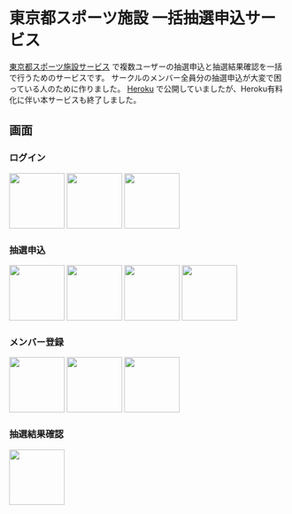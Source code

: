 # 東京都スポーツ施設 一括抽選申込サービス
[東京都スポーツ施設サービス](https://yoyaku.sports.metro.tokyo.lg.jp/user/view/user/homeIndex.html) で複数ユーザーの抽選申込と抽選結果確認を一括で行うためのサービスです。
サークルのメンバー全員分の抽選申込が大変で困っている人のために作りました。 [Heroku](https://jp.heroku.com/) で公開していましたが、Heroku有料化に伴い本サービスも終了しました。

## 画面
### ログイン
<kbd><img src="https://user-images.githubusercontent.com/11259807/218260429-113079bf-1d14-46e7-8dba-0b66ac27875e.png" width="100px"></kbd>
<kbd><img src="https://user-images.githubusercontent.com/11259807/218260729-d9a5d78f-7a59-4d75-91f4-4c66a20636fa.png" width="100px"></kbd>
<kbd><img src="https://user-images.githubusercontent.com/11259807/218260798-5ea9525b-24ce-4918-a7fc-6641d93ae1fc.png" width="100px"></kbd>

### 抽選申込
<kbd><img src="https://user-images.githubusercontent.com/11259807/218261381-83986a0e-2615-4b70-bfc0-e57e501488a0.png" width="100px"></kbd>
<kbd><img src="https://user-images.githubusercontent.com/11259807/218261668-cc9be846-cd16-4614-90d5-80403042b6fe.png" width="100px"></kbd>
<kbd><img src="https://user-images.githubusercontent.com/11259807/218261675-bd6bc4af-4937-41b9-8db5-7a48b279cbfe.png" width="100px"></kbd>
<kbd><img src="https://user-images.githubusercontent.com/11259807/218261395-1236d580-f0b9-45f7-be93-ca213840c8dd.png" width="100px"></kbd>

### メンバー登録
<kbd><img src="https://user-images.githubusercontent.com/11259807/218260803-9854f7b5-532f-4da5-8ad7-91e89b0f4b42.png" width="100px"></kbd>
<kbd><img src="https://user-images.githubusercontent.com/11259807/218260810-3521e697-bcf5-4a62-b973-59fdbd4bcb76.png" width="100px"></kbd>
<kbd><img src="https://user-images.githubusercontent.com/11259807/218260802-a23a52e6-0e26-4b22-9265-7c5c2d190915.png" width="100px"></kbd>

### 抽選結果確認
<kbd><img src="https://user-images.githubusercontent.com/11259807/218260799-d2128ad0-554a-4fd6-9730-0fbc9a947648.png" width="100px"></kbd>

